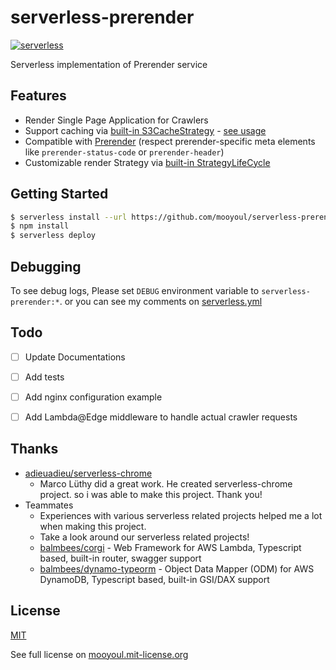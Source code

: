 # serverless-prerender

[![serverless](http://public.serverless.com/badges/v3.svg)](http://www.serverless.com)

Serverless implementation of Prerender service


## Features

- Render Single Page Application for Crawlers
- Support caching via [built-in S3CacheStrategy](https://github.com/mooyoul/serverless-prerender/blob/master/src/strategies/s3-cache.ts) - [see usage](https://github.com/mooyoul/serverless-prerender/blob/d55d1b4971dc9ae057197ea9d49f02dcb4290bca/src/index.ts#L18-L26)
- Compatible with [Prerender](https://github.com/prerender/prerender) (respect prerender-specific meta elements like `prerender-status-code` or `prerender-header`)
- Customizable render Strategy via [built-in StrategyLifeCycle](https://github.com/mooyoul/serverless-prerender/blob/master/src/strategies/base.ts)


## Getting Started

```bash
$ serverless install --url https://github.com/mooyoul/serverless-prerender
$ npm install
$ serverless deploy
```


## Debugging

To see debug logs, Please set `DEBUG` environment variable to `serverless-prerender:*`.
or you can see my comments on [serverless.yml](https://github.com/mooyoul/serverless-prerender/blob/e7c45c5b2956f08449e6fec5bf357ea3ed489586/serverless.yml#L13-L15)


## Todo

- [ ] Update Documentations
- [ ] Add tests
- [ ] Add nginx configuration example
- [ ] Add Lambda@Edge middleware to handle actual crawler requests 


## Thanks

- [adieuadieu/serverless-chrome](https://github.com/adieuadieu/serverless-chrome)
  - Marco Lüthy did a great work. He created serverless-chrome project. so i was able to make this project. Thank you!
- Teammates
  - Experiences with various serverless related projects helped me a lot when making this project.
  - Take a look around our serverless related projects!
  - [balmbees/corgi](https://github.com/balmbees/corgi) - Web Framework for AWS Lambda, Typescript based, built-in router, swagger support
  - [balmbees/dynamo-typeorm](https://github.com/balmbees/dynamo-typeorm) - Object Data Mapper (ODM) for AWS DynamoDB, Typescript based, built-in GSI/DAX support


## License

[MIT](LICENSE)

See full license on [mooyoul.mit-license.org](http://mooyoul.mit-license.org/)
